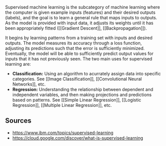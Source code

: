 Supervised machine learning is the subcategory of machine learning where the computer is given example inputs (features) and their desired outputs (labels), and the goal is to learn a general rule that maps inputs to outputs. As the model is provided with input data, it adjusts its weights until it has been appropriately fitted ([[Gradient Descent]], [[Backpropagation]]).

It begins by learning patterns from a training set with inputs and desired outputs. The model measures its accuracy through a loss function, adjusting its predictions such that the error is sufficiently minimized. Eventually, the model will be able to sufficiently predict output values for inputs that it has not previously seen. The two main uses for supervised learning are:
- **Classification:** Using an algorithm to acurrately assign data into specific categories. See [[Image Classification]], [[Convolutional Neural Networks]], etc.
- **Regression:** Understanding the relationship between dependent and independent variables, and then making projections and predictions based on patterns. See [[Simple Linear Regression]], [[Logistic Regression]], [[Multiple Linear Regression]], etc.
## Sources
- https://www.ibm.com/topics/supervised-learning
- https://cloud.google.com/discover/what-is-supervised-learning